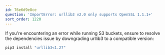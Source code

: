 ```yaml
---
id: 76e6d9e8ce
question: 'ImportError: urllib3 v2.0 only supports OpenSSL 1.1.1+'
sort_order: 1220
---
```


If you're encountering an error while running S3 buckets, ensure to resolve the dependencies issue by downgrading urllib3 to a compatible version:

```bash
pip3 install "urllib3<1.27"
```
